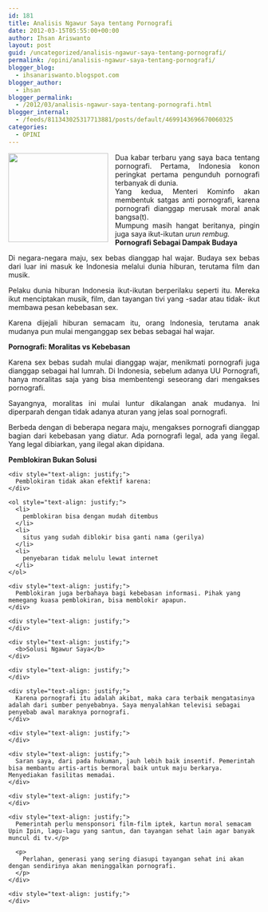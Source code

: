 ```yaml
---
id: 181
title: Analisis Ngawur Saya tentang Pornografi
date: 2012-03-15T05:55:00+00:00
author: Ihsan Ariswanto
layout: post
guid: /uncategorized/analisis-ngawur-saya-tentang-pornografi/
permalink: /opini/analisis-ngawur-saya-tentang-pornografi/
blogger_blog:
  - ihsanariswanto.blogspot.com
blogger_author:
  - ihsan
blogger_permalink:
  - /2012/03/analisis-ngawur-saya-tentang-pornografi.html
blogger_internal:
  - /feeds/811343025317713881/posts/default/4699143696670060325
categories:
  - OPINI
---
```

<div style="text-align: justify;">
  <a href="https://3.bp.blogspot.com/-16fYfOwPpPU/T2ER6ef1r0I/AAAAAAAAAnE/11Hk1fghskw/s1600/65467_10150730543564453_638559452_9417599_533158605_n.jpg" style="clear: left; float: left; margin-bottom: 1em; margin-right: 1em;"><img border="0" height="178" ilo-full-src="https://3.bp.blogspot.com/-16fYfOwPpPU/T2ER6ef1r0I/AAAAAAAAAnE/11Hk1fghskw/s200/65467_10150730543564453_638559452_9417599_533158605_n.jpg" src="https://3.bp.blogspot.com/-16fYfOwPpPU/T2ER6ef1r0I/AAAAAAAAAnE/11Hk1fghskw/s200/65467_10150730543564453_638559452_9417599_533158605_n.jpg" width="200" /></a>
</div>

<div style="text-align: justify;">
  Dua kabar terbaru yang saya baca tentang pornografi. Pertama, Indonesia konon peringkat pertama pengunduh pornografi terbanyak di dunia.
</div>

<div style="text-align: justify;">
</div>

<div style="text-align: justify;">
  Yang kedua, Menteri Kominfo akan membentuk satgas anti pornografi, karena pornografi dianggap merusak moral anak bangsa(t).
</div>

<div style="text-align: justify;">
</div>

<div style="text-align: justify;">
  Mumpung masih hangat beritanya, pingin juga saya ikut-ikutan <i>urun rembug.</i>
</div>

<div style="text-align: justify;">
  <a name='more'></a>
</div>

<div style="text-align: justify;">
  <b>Pornografi Sebagai Dampak Budaya</b></p> 
  
  <p>
    Di negara-negara maju, sex bebas dianggap hal wajar. Budaya sex bebas dari luar ini masuk ke Indonesia melalui dunia hiburan, terutama film dan musik.
  </p>
  
  <p>
    Pelaku dunia hiburan Indonesia ikut-ikutan berperilaku seperti itu. Mereka ikut menciptakan musik, film, dan tayangan tivi yang -sadar atau tidak- ikut membawa pesan kebebasan sex.
  </p>
  
  <p>
    Karena dijejali hiburan semacam itu, orang Indonesia, terutama anak mudanya pun mulai menganggap sex bebas sebagai hal wajar.
  </p>
  
  <p>
    <b>Pornografi: Moralitas vs Kebebasan</b>
  </p>
  
  <p>
    Karena sex bebas sudah mulai dianggap wajar, menikmati pornografi juga dianggap sebagai hal lumrah. Di Indonesia, sebelum adanya UU Pornografi, hanya moralitas saja yang bisa membentengi seseorang dari mengakses pornografi.
  </p>
  
  <p>
    Sayangnya, moralitas ini mulai luntur dikalangan anak mudanya. Ini diperparah dengan tidak adanya aturan yang jelas soal pornografi.
  </p>
  
  <p>
    Berbeda dengan di beberapa negara maju, mengakses pornografi dianggap bagian dari kebebasan yang diatur. Ada pornografi legal, ada yang ilegal. Yang legal dibiarkan, yang ilegal akan dipidana.
  </p>
  
  <p>
    <b>Pemblokiran Bukan Solusi </b></div> 
    
    <div style="text-align: justify;">
      Pemblokiran tidak akan efektif karena:
    </div>
    
    <ol style="text-align: justify;">
      <li>
        pemblokiran bisa dengan mudah ditembus
      </li>
      <li>
        situs yang sudah diblokir bisa ganti nama (gerilya)
      </li>
      <li>
        penyebaran tidak melulu lewat internet
      </li>
    </ol>
    
    <div style="text-align: justify;">
      Pemblokiran juga berbahaya bagi kebebasan informasi. Pihak yang memegang kuasa pemblokiran, bisa memblokir apapun.
    </div>
    
    <div style="text-align: justify;">
    </div>
    
    <div style="text-align: justify;">
      <b>Solusi Ngawur Saya</b>
    </div>
    
    <div style="text-align: justify;">
    </div>
    
    <div style="text-align: justify;">
      Karena pornografi itu adalah akibat, maka cara terbaik mengatasinya adalah dari sumber penyebabnya. Saya menyalahkan televisi sebagai penyebab awal maraknya pornografi.
    </div>
    
    <div style="text-align: justify;">
    </div>
    
    <div style="text-align: justify;">
      Saran saya, dari pada hukuman, jauh lebih baik insentif. Pemerintah bisa membantu artis-artis bermoral baik untuk maju berkarya. Menyediakan fasilitas memadai.
    </div>
    
    <div style="text-align: justify;">
    </div>
    
    <div style="text-align: justify;">
      Pemerintah perlu mensponsori film-film iptek, kartun moral semacam Upin Ipin, lagu-lagu yang santun, dan tayangan sehat lain agar banyak muncul di tv.</p> 
      
      <p>
        Perlahan, generasi yang sering diasupi tayangan sehat ini akan dengan sendirinya akan meninggalkan pornografi.
      </p>
    </div>
    
    <div style="text-align: justify;">
    </div>